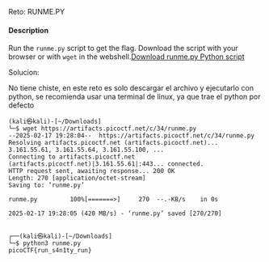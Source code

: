 Reto: RUNME.PY

#### Description

Run the `runme.py` script to get the flag. Download the script with your browser or with `wget` in the webshell.[Download runme.py Python script](https://artifacts.picoctf.net/c/34/runme.py)

Solucion:

No tiene chiste, en este reto es solo descargar el archivo y ejecutarlo con python, se recomienda usar una terminal de linux, ya que trae el python por defecto
```
(kali㉿kali)-[~/Downloads]
└─$ wget https://artifacts.picoctf.net/c/34/runme.py  
--2025-02-17 19:28:04--  https://artifacts.picoctf.net/c/34/runme.py
Resolving artifacts.picoctf.net (artifacts.picoctf.net)... 3.161.55.61, 3.161.55.64, 3.161.55.100, ...
Connecting to artifacts.picoctf.net (artifacts.picoctf.net)|3.161.55.61|:443... connected.
HTTP request sent, awaiting response... 200 OK
Length: 270 [application/octet-stream]
Saving to: ‘runme.py’

runme.py         100%[=======>]     270  --.-KB/s    in 0s      

2025-02-17 19:28:05 (420 MB/s) - ‘runme.py’ saved [270/270]

                                                                 
┌──(kali㉿kali)-[~/Downloads]
└─$ python3 runme.py 
picoCTF{run_s4n1ty_run}
```